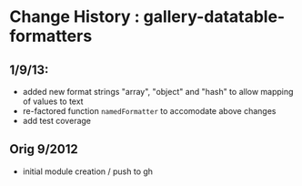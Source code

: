 Change History :  gallery-datatable-formatters
======================================

1/9/13:
------
* added new format strings "array", "object" and "hash" to allow mapping of values to text
* re-factored function `namedFormatter` to accomodate above changes
* add test coverage

Orig 9/2012
------
* initial module creation / push to gh


